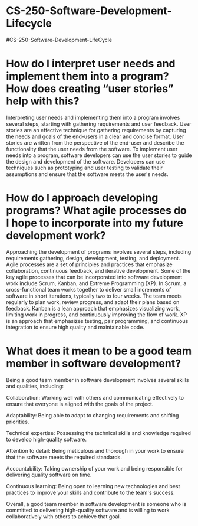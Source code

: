 # CS-250-Software-Development-Lifecycle
#CS-250-Software-Development-LifeCycle

# How do I interpret user needs and implement them into a program? How does creating “user stories” help with this?
Interpreting user needs and implementing them into a program involves several steps, starting with gathering requirements and user feedback. User stories are an effective technique for gathering requirements by capturing the needs and goals of the end-users in a clear and concise format. User stories are written from the perspective of the end-user and describe the functionality that the user needs from the software. To implement user needs into a program, software developers can use the user stories to guide the design and development of the software. Developers can use techniques such as prototyping and user testing to validate their assumptions and ensure that the software meets the user's needs.

# How do I approach developing programs? What agile processes do I hope to incorporate into my future development work?
Approaching the development of programs involves several steps, including requirements gathering, design, development, testing, and deployment. Agile processes are a set of principles and practices that emphasize collaboration, continuous feedback, and iterative development. Some of the key agile processes that can be incorporated into software development work include Scrum, Kanban, and Extreme Programming (XP).
In Scrum, a cross-functional team works together to deliver small increments of software in short iterations, typically two to four weeks. The team meets regularly to plan work, review progress, and adapt their plans based on feedback. Kanban is a lean approach that emphasizes visualizing work, limiting work in progress, and continuously improving the flow of work. XP is an approach that emphasizes testing, pair programming, and continuous integration to ensure high quality and maintainable code.

# What does it mean to be a good team member in software development?
Being a good team member in software development involves several skills and qualities, including:

Collaboration: Working well with others and communicating effectively to ensure that everyone is aligned with the goals of the project.

Adaptability: Being able to adapt to changing requirements and shifting priorities.

Technical expertise: Possessing the technical skills and knowledge required to develop high-quality software.

Attention to detail: Being meticulous and thorough in your work to ensure that the software meets the required standards.

Accountability: Taking ownership of your work and being responsible for delivering quality software on time.

Continuous learning: Being open to learning new technologies and best practices to improve your skills and contribute to the team's success.

Overall, a good team member in software development is someone who is committed to delivering high-quality software and is willing to work collaboratively with others to achieve that goal.
